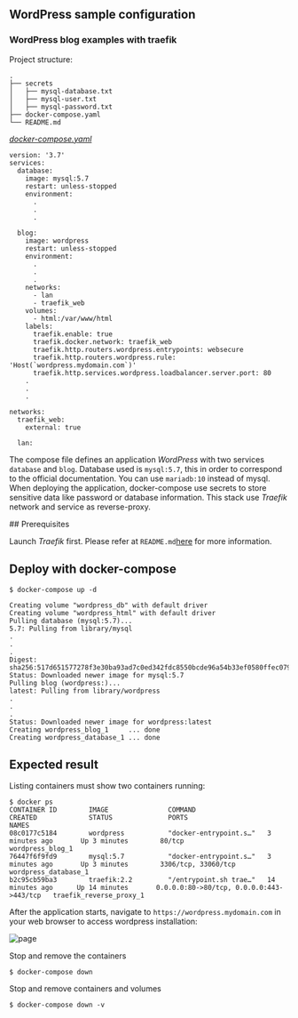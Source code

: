 ## WordPress sample configuration
### WordPress blog examples with traefik

Project structure:
```
.
├── secrets
│   ├── mysql-database.txt
│   ├── mysql-user.txt
│   ├── mysql-password.txt
├── docker-compose.yaml
└── README.md
```

[_docker-compose.yaml_](docker-compose.yaml)
```
version: '3.7'
services:
  database:
    image: mysql:5.7
    restart: unless-stopped
    environment:
      .
      .
      .

  blog:
    image: wordpress
    restart: unless-stopped
    environment:
      .
      .
      .
    networks:
      - lan
      - traefik_web
    volumes:
      - html:/var/www/html
    labels:
      traefik.enable: true
      traefik.docker.network: traefik_web
      traefik.http.routers.wordpress.entrypoints: websecure
      traefik.http.routers.wordpress.rule: 'Host(`wordpress.mydomain.com`)'
      traefik.http.services.wordpress.loadbalancer.server.port: 80
    .
    .
    .

networks:
  traefik_web:
    external: true

  lan:

```

The compose file defines an application *WordPress* with two services `database` and `blog`.
Database used is `mysql:5.7`, this in order to correspond to the official documentation. You can use `mariadb:10` instead of mysql.
When deploying the application, docker-compose use secrets to store sensitive data like password or database information. This stack use *Traefik* network and service as reverse-proxy.

## Prerequisites

Launch *Traefik* first. Please refer at `README.md`[here]() for more information.

## Deploy with docker-compose

```
$ docker-compose up -d

Creating volume "wordpress_db" with default driver
Creating volume "wordpress_html" with default driver
Pulling database (mysql:5.7)...
5.7: Pulling from library/mysql
.
.
.
Digest: sha256:517d651577278f3e30ba93ad7c0ed342fdc8550bcde96a54b33ef0580ffec079
Status: Downloaded newer image for mysql:5.7
Pulling blog (wordpress:)...
latest: Pulling from library/wordpress
.
.
.
Status: Downloaded newer image for wordpress:latest
Creating wordpress_blog_1     ... done
Creating wordpress_database_1 ... done
```

## Expected result

Listing containers must show two containers running:
```
$ docker ps
CONTAINER ID        IMAGE               COMMAND                  CREATED             STATUS              PORTS                                      NAMES
08c0177c5184        wordpress           "docker-entrypoint.s…"   3 minutes ago       Up 3 minutes        80/tcp                                     wordpress_blog_1
76447f6f9fd9        mysql:5.7           "docker-entrypoint.s…"   3 minutes ago       Up 3 minutes        3306/tcp, 33060/tcp                        wordpress_database_1
b2c95cb59ba3        traefik:2.2         "/entrypoint.sh trae…"   14 minutes ago      Up 14 minutes       0.0.0.0:80->80/tcp, 0.0.0.0:443->443/tcp   traefik_reverse_proxy_1
```

After the application starts, navigate to `https://wordpress.mydomain.com` in your web browser to access wordpress installation:

![page](output.jpg)

Stop and remove the containers
```
$ docker-compose down
```

Stop and remove containers and volumes
```
$ docker-compose down -v
```
